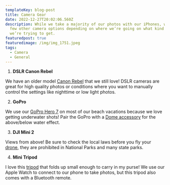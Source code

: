 ```yaml
---
templateKey: blog-post
title: Camera Gear
date: 2022-12-27T20:02:06.560Z
description: While we take a majority of our photos with our iPhones, we have a
  few other camera options depending on where we’re going on what kind of photos
  we’re trying to get.
featuredpost: true
featuredimage: /img/img_1751.jpeg
tags:
  - Camera
  - General
---
```



1. **DSLR Canon Rebel**

We have an older model [Canon Rebel](https://www.amazon.com/Canon-T7-18-55mm-3-5-5-6-Accessory/dp/B07P15K8Q7/ref=sr_1_6?crid=251G8VGZF6UOQ&keywords=canon+rebel&qid=1641765299&sprefix=canon+%2Caps%2C78&sr=8-6) that we still love! DSLR cameras are great for high quality photos or conditions where you want to manually control the settings like nighttime or low light photos. 

2. **GoPro**

We use our [GoPro Hero 7](https://www.amazon.com/GoPro-Batteries-Lanyard-Commerce-Packaging/dp/B09KZK93GX/ref=sr_1_2_sspa?crid=FGTO55ELGP8A&keywords=gopro&qid=1641846165&sprefix=gopro%2Caps%2C71&sr=8-2-spons&spLa=ZW5jcnlwdGVkUXVhbGlmaWVyPUFINzhCWjZFODczRUcmZW5jcnlwdGVkSWQ9QTA0NjA4MjczUTA5NEpMVjRXUTJOJmVuY3J5cHRlZEFkSWQ9QTA4ODQ3MjUxVEEwUFk1MFVET09SJndpZGdldE5hbWU9c3BfYXRmJmFjdGlvbj1jbGlja1JlZGlyZWN0JmRvTm90TG9nQ2xpY2s9dHJ1ZQ&th=1) on most of our beach vacations because we love getting underwater shots! Pair the GoPro with a [Dome accessory](https://www.amazon.com/TELESIN-Transparent-Waterproof-Underwater-Accessories/dp/B01N1WN5LF/ref=sr_1_3?crid=17W72TFLLSZUQ&keywords=gopro%2Bdome&qid=1641846216&sprefix=gopro%2Bdome%2Caps%2C70&sr=8-3&th=1) for the above/below water effect.

3. **DJI Mini 2**

Views from above! Be sure to check the local laws before you fly your [drone](https://www.amazon.com/DJI-Mini-Fly-More-Combo/dp/B08JGX61H7/ref=sr_1_2?crid=3K2MYGAL6K9XN&keywords=dji%2Bmini%2B2&qid=1641846346&sprefix=dji%2Bmini%2B2%2Caps%2C66&sr=8-2&th=1), they are prohibited in National Parks and many state parks.

4. **Mini Tripod**

I love this [tripod](https://www.amazon.com/Bluehorn-Portable-Aluminum-Wireless-Shutter/dp/B07K7MSV25/ref=sr_1_2_sspa?crid=11IBE4FTVY2LE&keywords=mini+tripod+selfie+stick&qid=1641846798&sprefix=mini+tripod+sel%2Caps%2C47&sr=8-2-spons&psc=1&spLa=ZW5jcnlwdGVkUXVhbGlmaWVyPUEyUlhPN0lVTks4VlEzJmVuY3J5cHRlZElkPUEwMDMyMDk3MUhWUlpCTkxITEg4RyZlbmNyeXB0ZWRBZElkPUEwODEzNjIxMlhZVVJOT1ZVOTMxMCZ3aWRnZXROYW1lPXNwX2F0ZiZhY3Rpb249Y2xpY2tSZWRpcmVjdCZkb05vdExvZ0NsaWNrPXRydWU=) that folds up small enough to carry in my purse! We use our Apple Watch to connect to our phone to take photos, but this tripod also comes with a Bluetooth remote.